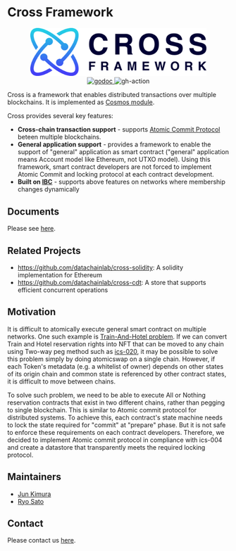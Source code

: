 # Cross Framework

<div align="center">
  <img width="400" alt="Cross Framework" src="./docs/images/cross_logo.png" />
</div>

<div align="center">
  <a href="https://pkg.go.dev/github.com/datachainlab/cross?tab=doc">
    <img alt="godoc" src="https://godoc.org/github.com/datachainlab/cross?status.svg" />
  </a>
  <img alt="gh-action" src="https://github.com/datachainlab/cross/workflows/Test/badge.svg" />
</div>

Cross is a framework that enables distributed transactions over multiple blockchains. It is implemented as [Cosmos module](https://github.com/cosmos/cosmos-sdk).

Cross provides several key features:

- **Cross-chain transaction support** - supports [Atomic Commit Protocol](https://datachainlab.github.io/cross-docs/architecture/atomic-commit-protocol) beteen multiple blockchains.
- **General application support** - provides a framework to enable the support of "general" application as smart contract ("general" application means Account model like Ethereum, not UTXO model). Using this framework, smart contract developers are not forced to implement Atomic Commit and locking protocol at each contract development.
- **Built on [IBC](https://github.com/cosmos/ibc)** - supports above features on networks where membership changes dynamically

## Documents

Please see [here](https://github.com/datachainlab/public-docs/blob/master/cross/concepts_ja.md).

## Related Projects

- https://github.com/datachainlab/cross-solidity: A solidity implementation for Ethereum
- https://github.com/datachainlab/cross-cdt: A store that supports efficient concurrent operations

## Motivation

It is difficult to atomically execute general smart contract on multiple networks. One such example is [Train-And-Hotel problem](https://github.com/ethereum/wiki/wiki/Sharding-FAQ#what-is-the-train-and-hotel-problem). If we can convert Train and Hotel reservation rights into NFT that can be moved to any chain using Two-way peg method such as [ics-020](https://github.com/cosmos/ibc/tree/master/spec/app/ics-020-fungible-token-transfer), it may be possible to solve this problem simply by doing atomicswap on a single chain. However, if each Token's metadata (e.g. a whitelist of owner) depends on other states of its origin chain and common state is referenced by other contract states, it is difficult to move between chains.

To solve such problem, we need to be able to execute All or Nothing reservation contracts that exist in two different chains, rather than pegging to single blockchain. This is similar to Atomic commit protocol for distributed systems. To achieve this, each contract's state machine needs to lock the state required for "commit" at "prepare" phase. But it is not safe to enforce these requirements on each contract developers. Therefore, we decided to implement Atomic commit protocol in compliance with ics-004 and create a datastore that transparently meets the required locking protocol.

## Maintainers

- [Jun Kimura](https://github.com/bluele)
- [Ryo Sato](https://github.com/3100)

## Contact

Please contact us [here](https://form.run/@datachain-contact-en).
